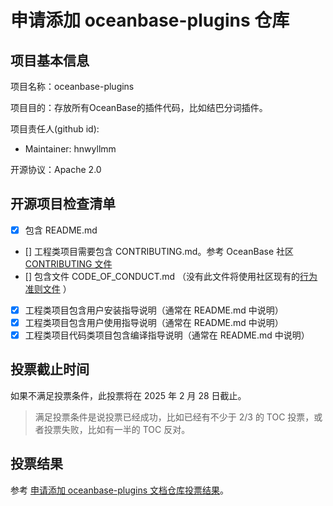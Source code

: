 # 申请添加 oceanbase-plugins 仓库

## 项目基本信息

项目名称：oceanbase-plugins

项目目的：存放所有OceanBase的插件代码，比如结巴分词插件。

项目责任人(github id): 

- Maintainer: hnwyllmm

开源协议：Apache 2.0

## 开源项目检查清单

- [x] 包含 README.md
- [] 工程类项目需要包含 CONTRIBUTING.md。参考 OceanBase 社区 [CONTRIBUTING 文件](https://github.com/oceanbase/.github/blob/main/CONTRIBUTING.md)
- [] 包含文件 CODE_OF_CONDUCT.md （没有此文件将使用社区现有的[行为准则文件](https://github.com/oceanbase/.github/blob/main/CODE_OF_CONDUCT.md) ）
- [x] 工程类项目包含用户安装指导说明（通常在 README.md 中说明）
- [x] 工程类项目包含用户使用指导说明（通常在 README.md 中说明）
- [x] 工程类项目代码类项目包含编译指导说明（通常在 README.md 中说明）

## 投票截止时间

如果不满足投票条件，此投票将在 2025 年 2 月 28 日截止。

> 满足投票条件是说投票已经成功，比如已经有不少于 2/3 的 TOC 投票，或者投票失败，比如有一半的 TOC 反对。

## 投票结果

参考 [申请添加 oceanbase-plugins 文档仓库投票结果](https://github.com/oceanbase/community/pull/32)。
